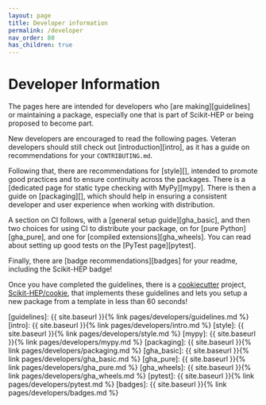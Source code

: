 ```yaml
---
layout: page
title: Developer information
permalink: /developer
nav_order: 80
has_children: true
---
```


Developer Information
=====================

The pages here are intended for developers who [are making][guidelines] or maintaining a package,
especially one that is part of Scikit-HEP or being proposed to become part.

New developers are encouraged to read the following pages.
Veteran developers should still check out [introduction][intro], as it has a guide on recommendations for your `CONTRIBUTING.md`.

Following that, there are recommendations for [style][], intended to promote
good practices and to ensure continuity across the packages. There is a
[dedicated page for static type checking with MyPy][mypy]. There is then a guide on
[packaging][], which should help in ensuring a consistent developer and user
experience when working with distribution.

A section on CI follows, with a [general setup guide][gha_basic], and then two
choices for using CI to distribute your package, on for [pure
Python][gha_pure], and one for [compiled extensions][gha_wheels]. You can read
about setting up good tests on the [PyTest page][pytest].

Finally, there are [badge recommendations][badges] for your readme, including the Scikit-HEP badge!

Once you have completed the guidelines, there is a [cookiecutter][] project, [Scikit-HEP/cookie][], that implements these guidelines and lets you setup a new package from a template in less than 60 seconds!

[guidelines]: {{ site.baseurl }}{% link pages/developers/guidelines.md %}
[intro]: {{ site.baseurl }}{% link pages/developers/intro.md %}
[style]: {{ site.baseurl }}{% link pages/developers/style.md %}
[mypy]: {{ site.baseurl }}{% link pages/developers/mypy.md %}
[packaging]: {{ site.baseurl }}{% link pages/developers/packaging.md %}
[gha_basic]: {{ site.baseurl }}{% link pages/developers/gha_basic.md %}
[gha_pure]: {{ site.baseurl }}{% link pages/developers/gha_pure.md %}
[gha_wheels]: {{ site.baseurl }}{% link pages/developers/gha_wheels.md %}
[pytest]: {{ site.baseurl }}{% link pages/developers/pytest.md %}
[badges]: {{ site.baseurl }}{% link pages/developers/badges.md %}

[cookiecutter]: https://cookiecutter.readthedocs.io
[Scikit-HEP/cookie]: https://github.com/scikit-hep/cookie
